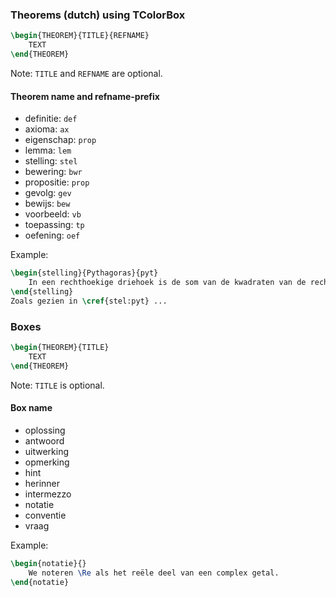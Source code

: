 ### Theorems (dutch) using TColorBox
```tex
\begin{THEOREM}{TITLE}{REFNAME}
    TEXT
\end{THEOREM}
```
Note: `TITLE` and `REFNAME` are optional.

#### Theorem name and refname-prefix
- definitie: `def`
- axioma: `ax`
- eigenschap: `prop`
- lemma: `lem`
- stelling: `stel`
- bewering: `bwr`
- propositie: `prop`
- gevolg: `gev`
- bewijs: `bew`
- voorbeeld: `vb`
- toepassing: `tp`
- oefening: `oef`

Example:
```tex
\begin{stelling}{Pythagoras}{pyt}
    In een rechthoekige driehoek is de som van de kwadraten van de rechthoekszijden gelijk aan het kwadraat van de schuine zijde.
\end{stelling}
Zoals gezien in \cref{stel:pyt} ...
```

### Boxes
```tex
\begin{THEOREM}{TITLE}
    TEXT
\end{THEOREM}
```
Note: `TITLE` is optional.

#### Box name
- oplossing
- antwoord
- uitwerking
- opmerking
- hint
- herinner
- intermezzo
- notatie
- conventie
- vraag

Example:
```tex
\begin{notatie}{}
    We noteren \Re als het reële deel van een complex getal.
\end{notatie}
```
